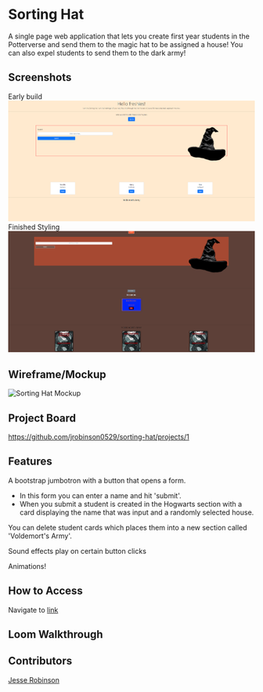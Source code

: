 # Sorting Hat

A single page web application that lets you create first year students in the Potterverse and send them to the magic hat to be assigned a house! You can also expel students to send them to the dark army!

## Screenshots
Early build
![](img/fbfc75e964d231e2bc912c51abe55023.png)
Finished Styling
![](img\updated-styling.png)
## Wireframe/Mockup
![Sorting Hat Mockup](https://github.com/nss-nightclass-projects/exercise-vault/raw/master/images/sorting-hat-mockup.png)
## Project Board

https://github.com/jrobinson0529/sorting-hat/projects/1
## Features

A bootstrap jumbotron with a button that opens a form.
  - In this form you can enter a name and hit 'submit'.
  - When you submit a student is created in the Hogwarts section with a card displaying the name that was input and a randomly selected house.

You can delete student cards which places them into a new section called 'Voldemort's Army'.

Sound effects play on certain button clicks

Animations!


## How to Access

Navigate to [link](https://jr-sorting-hat.netlify.app/)

## Loom Walkthrough

## Contributors

[Jesse Robinson](https://github.com/jrobinson0529)

